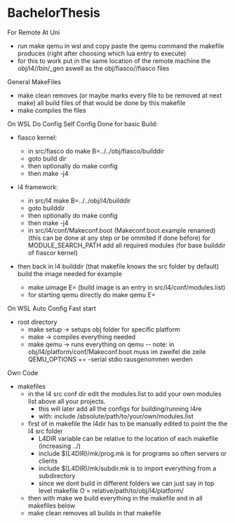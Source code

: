 # BachelorThesis

For Remote At Uni
  - run make qemu in wsl and copy paste the qemu command the makefile produces (right after choosing which lua entry to execute)
  - for this to work put in the same location of the remote machine the 
        obj/l4/<platform>/bin/<platform>_gen
        aswell as the 
        obj/fiasco/<platform>/fiasco
        files

General MakeFiles
  - make clean removes (or maybe marks every file to be removed at next make) all build files of that would be done by this makefile
  - make compiles the files

On WSL Do Config Self Config
 Done for basic Build:
  - fiasco kernel:
    - in src/fiasco do make B=../../obj/fiasco/builddir
    - goto build dir
    - then optionally do make config 
    - then make -j4

  - l4 framework:
    - in src/l4 make B=../../obj/l4/builddir
    - goto builddir
    - then optionally do make config
    - then make -j4
    - in src/l4/conf/Makeconf.boot (Makeconf.boot.example renamed) 
         (this can be done at any step or be ommited if done before)
        for MODULE_SEARCH_PATH add all required modules (for base builddir of fiascor kernel)
  - then back in l4 builddir (that makefile knows the src folder by default)
      build the image needed for example 
    - make uimage E=<buildImage> (build image is an entry in src/l4/conf/modules.list)
    - for starting qemu directly do make qemu E=<buildImage>
  
On WSL Auto Config Fast start
  - root directory
    - make setup -> setups obj folder for specific platform
    - make -> compiles everything needed
    - make qemu -> runs everything on qemu
    -- note: in obj/l4/platform/conf/Makeconf.boot muss im zweifel die zeile 
             QEMU_OPTIONS += -serial stdio rausgenommen werden


Own Code
  - makefiles
    - in the l4 src conf dir edit the modules.list to add your own modules list above all your projects.
      - this will later add all the configs for building/running l4re
      - with: include /absolute/path/to/your/own/modules.list
    - first of in makefile the l4dir has to be manually edited to point the the l4 src folder
      - L4DIR variable can be relative to the location of each makefile (increasing ../)
      - include $(L4DIR)/mk/prog.mk is for programs so often servers or clients
      - include $(L4DIR)/mk/subdir.mk is to import everything from a subdirectory
      - since we dont build in different folders we can just say in top level makefile
          O = relative/path/to/obj/l4/platform/
    - then with make we build everything in the makefile and in all makefiles below
    - make clean removes all builds in that makefile